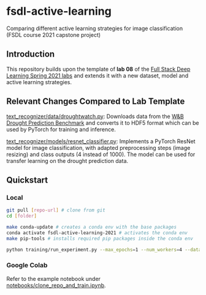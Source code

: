 # fsdl-active-learning

Comparing different active learning strategies for image classification (FSDL course 2021 capstone project)

## Introduction

This repository builds upon the template of **lab 08** of the [Full Stack Deep Learning Spring 2021 labs](https://github.com/full-stack-deep-learning/fsdl-text-recognizer-2021-labs) and extends it with a new dataset, model and active learning strategies.

## Relevant Changes Compared to Lab Template

[text_recognizer/data/droughtwatch.py](./text_recognizer/data/droughtwatch.py): Downloads data from the [W&B Drought Prediction Benchmark](https://github.com/wandb/droughtwatch) and converts it to HDF5 format which can be used by PyTorch for training and inference.

[text_recognizer/models/resnet_classifier.py](./text_recognizer/models/resnet_classifier.py): Implements a PyTorch ResNet model for image classification, with adapted preprocessing steps (image resizing) and class outputs (4 instead of 1000). The model can be used for transfer learning on the drought prediction data.

## Quickstart

### Local

```bash
git pull [repo-url] # clone from git
cd [folder]

make conda-update # creates a conda env with the base packages
conda activate fsdl-active-learning-2021 # activates the conda env
make pip-tools # installs required pip packages inside the conda env

python training/run_experiment.py --max_epochs=1 --num_workers=4 --data_class=DroughtWatch --model_class=ResnetClassifier # start training
```

### Google Colab

Refer to the example notebook under [notebooks/clone_repo_and_train.ipynb](./notebooks/clone_repo_and_train.ipynb).
